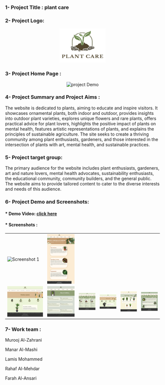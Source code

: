 ### 1- Project Title : plant care


### 2- Project Logo:

<div align="center">
  <img src="https://github.com/Murooj-1/plant_care/blob/main/images/logo.png" alt="project Logo" width="150" height="110"/>
</div>

### 3- Project Home Page :

<p align="center">
  <img src="https://github.com/Murooj-1/plant_care/blob/main/Demo/Home%20page%20.gif" alt="project Demo" width="800" />
</p>

### 4- Project Summary and Project Aims :
The website is dedicated to plants, aiming to educate and inspire visitors. It showcases ornamental plants, both indoor and outdoor, provides insights into outdoor plant varieties, explores unique flowers and rare plants, offers practical advice for plant lovers, highlights the positive impact of plants on mental health, features artistic representations of plants, and explains the principles of sustainable agriculture. The site seeks to create a thriving community among plant enthusiasts, gardeners, and those interested in the intersection of plants with art, mental health, and sustainable practices.


### 5- Project target group:
The primary audience for the website includes plant enthusiasts, gardeners, art and nature lovers, mental health advocates, sustainability enthusiasts, the educational community, community builders, and the general public. The website aims to provide tailored content to cater to the diverse interests and needs of this audience.

### 6- Project Demo and Screenshots:
#### * Demo Video: [click here](https://drive.google.com/file/d/1LJvd2xkRGHnAEHiYAZ58-ePpyaUXxicd/view?usp=drive_link)


#### * Screenshots :

<table align="center">
  <tr>
    <td><img src="https://github.com/Murooj-1/plant_care/blob/main/Screenshots/1.png" alt="Screenshot 1" width="500"/></td>
        <td><img src="https://github.com/Murooj-1/plant_care/blob/main/Screenshots/6.png" alt="Screenshot 6" width="500"/></td>

  </tr>
  <tr>
    <td><img src="https://github.com/Murooj-1/plant_care/blob/main/Screenshots/5.png" alt="Screenshot 5" width="300"/></td>
    <td><img src="https://github.com/Murooj-1/plant_care/blob/main/Screenshots/2.png" alt="Screenshot 2" width="300"/></td>
     <td><img src="https://github.com/Murooj-1/plant_care/blob/main/Screenshots/3.png" alt="Screenshot 3" width="300"/></td>
    <td><img src="https://github.com/Murooj-1/plant_care/blob/main/Screenshots/4.png" alt="Screenshot 4" width="300"/></td>
     <td><img src="https://github.com/Murooj-1/plant_care/blob/main/Screenshots/7.png" alt="Screenshot 7" width="300"/></td>
    <td><img src="https://github.com/Murooj-1/plant_care/blob/main/Screenshots/8.png" alt="Screenshot 8" width="300"/></td>
  </tr>
</table>

### 7- Work team :
Murooj Al-Zahrani

Manar Al-Mashi

Lamis Mohammed

Rahaf Al-Mehdar

Farah Al-Ansari 



